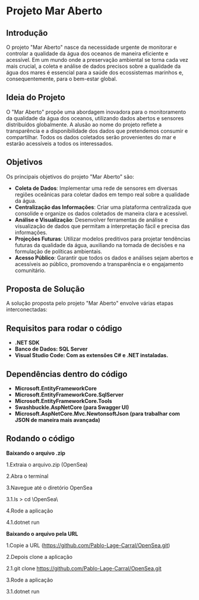 # Projeto Mar Aberto

## Introdução

O projeto "Mar Aberto" nasce da necessidade urgente de monitorar e controlar a qualidade da água dos oceanos de maneira eficiente e acessível. Em um mundo onde a preservação ambiental se torna cada vez mais crucial, a coleta e análise de dados precisos sobre a qualidade da água dos mares é essencial para a saúde dos ecossistemas marinhos e, consequentemente, para o bem-estar global.

## Ideia do Projeto

O "Mar Aberto" propõe uma abordagem inovadora para o monitoramento da qualidade da água dos oceanos, utilizando dados abertos e sensores distribuídos globalmente. A alusão ao nome do projeto reflete a transparência e a disponibilidade dos dados que pretendemos consumir e compartilhar. Todos os dados coletados serão provenientes do mar e estarão acessíveis a todos os interessados.

## Objetivos

Os principais objetivos do projeto "Mar Aberto" são:

- **Coleta de Dados**: Implementar uma rede de sensores em diversas regiões oceânicas para coletar dados em tempo real sobre a qualidade da água.
- **Centralização das Informações**: Criar uma plataforma centralizada que consolide e organize os dados coletados de maneira clara e acessível.
- **Análise e Visualização**: Desenvolver ferramentas de análise e visualização de dados que permitam a interpretação fácil e precisa das informações.
- **Projeções Futuras**: Utilizar modelos preditivos para projetar tendências futuras da qualidade da água, auxiliando na tomada de decisões e na formulação de políticas ambientais.
- **Acesso Público**: Garantir que todos os dados e análises sejam abertos e acessíveis ao público, promovendo a transparência e o engajamento comunitário.

## Proposta de Solução

A solução proposta pelo projeto "Mar Aberto" envolve várias etapas interconectadas:

## Requisitos para rodar o código

- **.NET SDK**
- **Banco de Dados: SQL Server**
- **Visual Studio Code: Com as extensões C# e .NET instaladas.**
  

## Dependências dentro do código

- **Microsoft.EntityFrameworkCore**
- **Microsoft.EntityFrameworkCore.SqlServer**
- **Microsoft.EntityFrameworkCore.Tools**
- **Swashbuckle.AspNetCore (para Swagger UI)**
- **Microsoft.AspNetCore.Mvc.NewtonsoftJson (para trabalhar com JSON de maneira mais avançada)**


## Rodando o código

**Baixando o arquivo .zip**


1.Extraia o arquivo.zip (OpenSea)


2.Abra o terminal


3.Navegue até o diretório OpenSea

  3.1.ls > cd \OpenSea\

  
4.Rode a aplicação

  4.1.dotnet run

**Baixando o arquivo pela URL**


1.Copie a URL (https://github.com/Pablo-Lage-Carral/OpenSea.git)



2.Depois clone a aplicação

2.1.git clone https://github.com/Pablo-Lage-Carral/OpenSea.git


3.Rode a aplicação

  3.1.dotnet run


